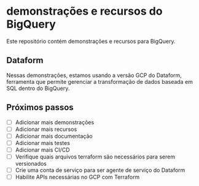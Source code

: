 # demonstrações e recursos do BigQuery
Este repositório contém demonstrações e recursos para BigQuery.

## Dataform
Nessas demonstrações, estamos usando a versão GCP do Dataform,
ferramenta que permite gerenciar a transformação de dados baseada em SQL dentro do BigQuery.

## Próximos passos
- [ ] Adicionar mais demonstrações
- [ ] Adicionar mais recursos
- [ ] Adicionar mais documentação
- [ ] Adicionar mais testes
- [ ] Adicionar mais CI/CD
- [ ] Verifique quais arquivos terraform são necessários para serem versionados
- [ ] Crie uma conta de serviço para ser agente de serviço do Dataform
- [ ] Habilite APIs necessárias no GCP com Terraform